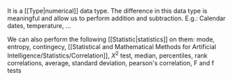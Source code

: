 It is a [[Type|numerical]] data type. The difference in this data type is meaningful and allow us to perform addition and subtraction. E.g.: Calendar dates, temperature, ...

We can also perform the following [[Statistic|statistics]] on them:
mode, entropy, contingecy, [[Statistical and Mathematical Methods for Artificial Intelligence/Statistics/Correlation]], $X^2$ test, median, percentiles, rank correlations, average, standard deviation, pearson's correlation, F and f tests